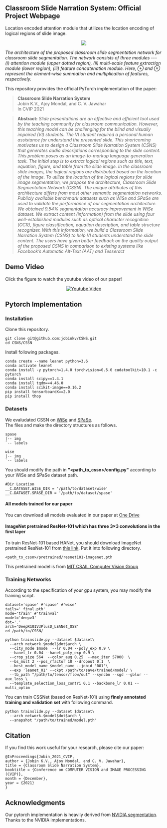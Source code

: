 ## Classroom Slide Narration System: Official Project Webpage
Location encoded attention module that utilizes the location encoding of logical regions of slide image.

<p align="center">
<img src="assets/leanet.jpg" />
<em>
<p>The architecture of the proposed classroom slide segmentation network for classroom slide segmentation. The network consists of three modules --- (i) attention module (upper dotted region), (ii) multi-scale feature extraction module (lower  region), (iii) feature concatenation module. Here, &oplus; and &otimes; represent the element-wise summation and multiplication of features, respectively.
</p></em>
</p>

This repository provides the official PyTorch implementation of the paper:
> **Classroom Slide Narration System** <br>
> Jobin K.V., Ajoy Mondal, and C. V. Jawahar<br>
> In CVIP 2021<br>

> **Abstract:** *Slide presentations are an effective and efficient tool used by the teaching community for classroom communication. However, this teaching model can be challenging for the blind and visually impaired (VI) students. The VI student required a personal human assistance for understand the presented slide. This shortcoming motivates us to design a Classroom Slide Narration System (CSNS) that generates audio descriptions corresponding to the slide content. This problem poses as an image-to-markup language generation task. The initial step is to extract logical regions such as title, text, equation, figure, and table from the slide image. In the classroom slide images, the logical regions are distributed based on the location of the image. To utilize the location of the logical regions for slide image segmentation, we propose the architecture, Classroom Slide Segmentation Network (CSSN). The unique attributes of this architecture differs from most other semantic segmentation networks. Publicly available benchmark datasets such as WiSe and SPaSe are used to validate the performance of our segmentation architecture. We obtained 9.54% segmentation accuracy improvement in WiSe dataset.  We extract content (information) from the slide using four well-established modules such as optical character recognition (OCR), figure classification, equation description, and table structure recognizer. With this information, we build a Classroom Slide Narration System (CSNS) to help VI students understand the slide content. The users have given better feedback on the quality output of the proposed CSNS in comparison to existing systems like Facebook’s Automatic Alt-Text (AAT) and Tesseract*<br>

## Demo Video
Click the figure to watch the youtube video of our paper!
<p align="center">
<a href="https://youtu.be/PnPYrA8ykF0"><img src="assets/youtube_capture_p.jpg" alt="Youtube Video"></a><br>
</p>

## Pytorch Implementation
### Installation
Clone this repository.
```
git clone git@github.com:jobinkv/CSNS.git
cd CSNS/CSSN
```
Install following packages.
```
conda create --name leanet python=3.6
conda activate leanet
conda install -y pytorch=1.4.0 torchvision=0.5.0 cudatoolkit=10.1 -c pytorch
conda install scipy==1.4.1
conda install tqdm==4.46.0
conda install scikit-image==0.16.2
pip install tensorboardX==2.0
pip install thop
```
### Datasets
We evaludated CSSN on [WiSe](https://cvhci.anthropomatik.kit.edu/~mhaurile/wise/) and [SPaSe](https://cvhci.anthropomatik.kit.edu/~mhaurile//spase/).<br>
The files and make the directory structures as follows.
```
spase
|-- img
`-- labels

wise
|-- img
`-- labels
```

You should modify the path in **"<path_to_cssn>/config.py"** according to your WiSe and SPaSe dataset path.
```
#Dir Location
__C.DATASET.WISE_DIR = '/path/to/dataset/wise'
__C.DATASET.SPASE_DIR = '/path/to/dataset/spase'
```

#### All models trained for our paper
You can download all models evaluated in our paper at [One Drive](https://iiitaphyd-my.sharepoint.com/:f:/g/personal/jobin_kv_research_iiit_ac_in/EuAOiunVn05ErqNr3S_VxXIBaSxq45DHidtjG1z1zdKFqg?e=xb22UG)

#### ImageNet pretrained ResNet-101 which has three 3×3 convolutions in the first layer
To train ResNet-101 based HANet, you should download ImageNet pretrained ResNet-101 from [this link](https://iiitaphyd-my.sharepoint.com/:u:/g/personal/jobin_kv_research_iiit_ac_in/EdEMPBOhuM9FisCUKxQ-gYoBk9Fvv3RLpYyDg7O_tQsEsQ?e=KfcH9K). Put it into following directory.
```
<path_to_cssn>/pretrained/resnet101-imagenet.pth
```
This pretrained model is from [MIT CSAIL Computer Vision Group](http://sceneparsing.csail.mit.edu/)

### Training Networks
According to the specification of your gpu system, you may modify the training script.
```
dataset='spase' #'spase' #'wise' 
tails='_final.pth'
mode='train' #'trainval'
model='deepv3'
dot='.'
arch='DeepR101V3PlusD_LEANet_OS8'
cd /path/to/CSSN/

python trainslide.py --dataset $dataset\
  --arch network.$model$dot$arch \
  --city_mode $mode  --lr 0.04 --poly_exp 0.9 \
  --hanet_lr 0.04 --hanet_poly_exp 0.9 \
  --crop_size 564  --color_aug 0.25  --max_iter 57000  \
  --bs_mult 2 --pos_rfactor 18 --dropout 0.1  \
  --best_model_name $model_name --jobid '001'\
  --exp 'leanet_01' --ckpt /path/to/save/trained/model/ \
  --tb_path "/path/to/tensor/flow/out" --syncbn --sgd --gblur --aux_loss \
  --template_selection_loss_contri 0.1 --backbone_lr 0.01 --multi_optim
```
You can train CSSNet (based on ResNet-101) using **finely annotated training and validation set** with following command.
```
python trainslide.py --dataset $dataset\
  --arch network.$model$dot$arch \
  --snapshot "/path/to/trained/model.pth"

```



## Citation
If you find this work useful for your research, please cite our paper:
```
@InProceedings{Jobin_2021_CVIP,
author = {Jobin K.V., Ajoy Mondal, and C. V. Jawahar},
title = {Classroom Slide Narration System},
booktitle = {Conference on COMPUTER VISION and IMAGE PROCESSING (CVIP)},
month = {December},
year = {2021}
}
```
## Acknowledgments
Our pytorch implementation is heavily derived from [NVIDIA segmentation](https://github.com/NVIDIA/semantic-segmentation).
Thanks to the NVIDIA implementations.
